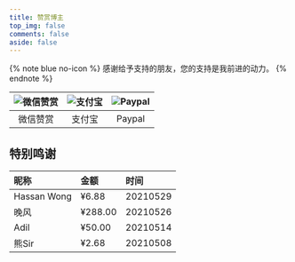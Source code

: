 ```yaml
---
title: 赞赏博主
top_img: false
comments: false
aside: false
---
```


{% note blue no-icon %}
感谢给予支持的朋友，您的支持是我前进的动力。
{% endnote %}

| ![微信赞赏](https://cdn.jsdelivr.net/gh/realwds/cdn@master/img/20210413174753.png) |![支付宝](https://cdn.jsdelivr.net/gh/realwds/cdn@master/img/20210413174751.png) | ![Paypal](https://cdn.jsdelivr.net/gh/realwds/cdn@master/img/20210531174752.png) |
| :-----: | :-----:|:-----:|  
| 微信赞赏 | 支付宝 | Paypal | 

## 特别鸣谢

| 昵称    |  金额  | 时间   |
| :----  | :--- | :---- |
| Hassan Wong | ¥6.88 | 20210529 |
| 晚风 | ¥288.00| 20210526 |
| Adil  | ¥50.00 | 20210514 |  
| 熊Sir | ¥2.68  | 20210508 |  

<!-- {% image https://cdn.jsdelivr.net/gh/realwds/cdn@master/img/about-sponsor.30m4bkbaijc0.jpg, width=180px %} -->

<style>
  .fancybox img {
    filter: blur(15px);
  }
  .fancybox img.loaded {
    filter: blur(0);
    will-change: opacity;
    animation: realImg .3s linear;
  }
</style>

